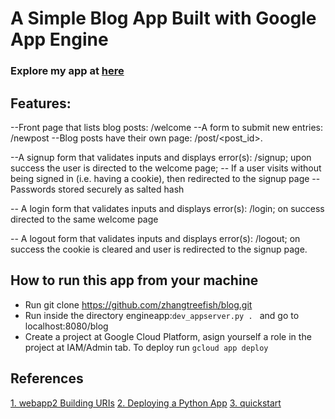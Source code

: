 # A Simple Blog App Built with Google App Engine
### Explore my app at [here](http://gaejinjablog.appspot.com/blog)
## Features:
--Front page that lists blog posts: /welcome
--A form to submit new entries: /newpost
--Blog posts have their own page: /post/<post_id>.

--A signup form that validates inputs and displays error(s):
  /signup; upon success the user is directed to the welcome page;
-- If a user visits without being signed in (i.e. having a cookie),
   then redirected to the signup page
-- Passwords stored securely as salted hash

-- A login form that validates inputs and displays error(s):
   /login; on success directed to the same welcome page

-- A logout form that validates inputs and displays error(s):
   /logout; on success the cookie is cleared and user is redirected
    to the signup page.

## How to run this app from your machine

* Run git clone https://github.com/zhangtreefish/blog.git
* Run inside the directory engineapp:`dev_appserver.py . `
  and go to localhost:8080/blog
* Create a project at Google Cloud Platform, asign yourself a role
  in the project at IAM/Admin tab. To deploy run
 `gcloud app deploy`

## References
[1. webapp2 Building URIs](https://webapp2.readthedocs.io/en/latest/guide/routing.html#guide-routing-building-uris)
[2. Deploying a Python App](https://cloud.google.com/appengine/docs/python/tools/uploadinganapp)
[3. quickstart](https://cloud.google.com/appengine/docs/python/quickstart)
